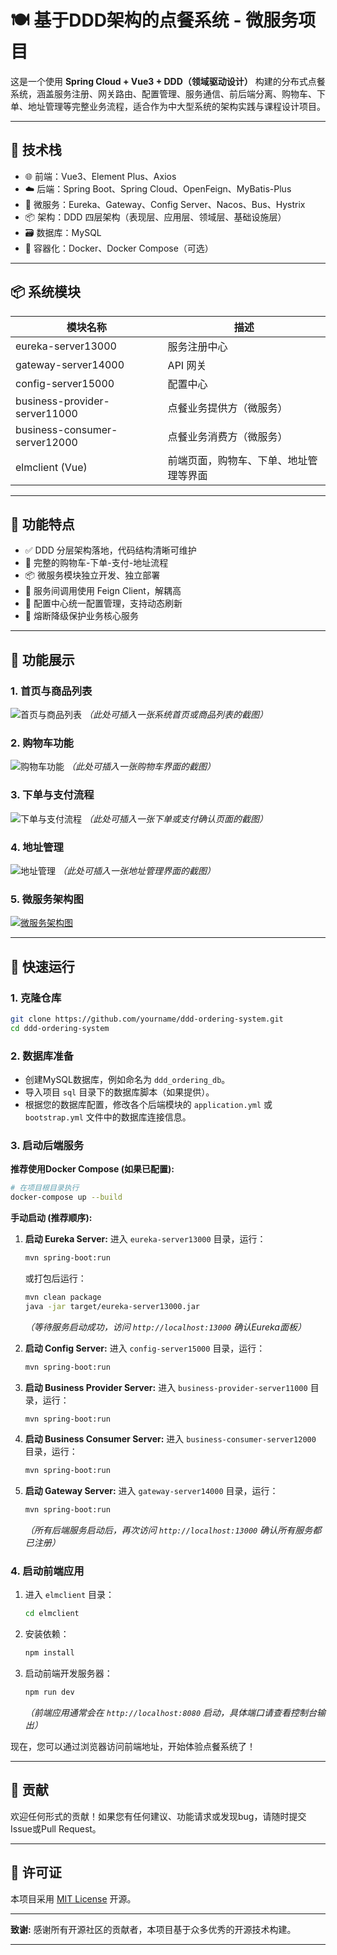 # 🍽️ 基于DDD架构的点餐系统 - 微服务项目

这是一个使用 **Spring Cloud + Vue3 + DDD（领域驱动设计）** 构建的分布式点餐系统，涵盖服务注册、网关路由、配置管理、服务通信、前后端分离、购物车、下单、地址管理等完整业务流程，适合作为中大型系统的架构实践与课程设计项目。

---

## 🧱 技术栈

- 🌐 前端：Vue3、Element Plus、Axios
- ☁️ 后端：Spring Boot、Spring Cloud、OpenFeign、MyBatis-Plus
- 🔄 微服务：Eureka、Gateway、Config Server、Nacos、Bus、Hystrix
- 📦 架构：DDD 四层架构（表现层、应用层、领域层、基础设施层）
- 🗃️ 数据库：MySQL
- 🐳 容器化：Docker、Docker Compose（可选）

---

## 📦 系统模块

| 模块名称 | 描述 |
|----------|------|
| eureka-server13000 | 服务注册中心 |
| gateway-server14000 | API 网关 |
| config-server15000 | 配置中心 |
| business-provider-server11000 | 点餐业务提供方（微服务） |
| business-consumer-server12000 | 点餐业务消费方（微服务） |
| elmclient (Vue) | 前端页面，购物车、下单、地址管理等界面 |

---

## 🧩 功能特点

- ✅ DDD 分层架构落地，代码结构清晰可维护
- 🧭 完整的购物车-下单-支付-地址流程
- 📦 微服务模块独立开发、独立部署
- 🔗 服务间调用使用 Feign Client，解耦高
- 📄 配置中心统一配置管理，支持动态刷新
- 🚨 熔断降级保护业务核心服务

---

## 📸 功能展示

### 1. 首页与商品列表
![首页与商品列表](https://via.placeholder.com/800x450?text=Homepage+and+Product+List)
*（此处可插入一张系统首页或商品列表的截图）*

### 2. 购物车功能
![购物车功能](https://via.placeholder.com/800x450?text=Shopping+Cart+Functionality)
*（此处可插入一张购物车界面的截图）*

### 3. 下单与支付流程
![下单与支付流程](https://via.placeholder.com/800x450?text=Order+and+Payment+Process)
*（此处可插入一张下单或支付确认页面的截图）*

### 4. 地址管理
![地址管理](https://via.placeholder.com/800x450?text=Address+Management)
*（此处可插入一张地址管理界面的截图）*

### 5. 微服务架构图
[![微服务架构图](https://mermaid.ink/img/pako:eNp9ku1r00AAxv-V4z63Lk3WrA1j0PcKU6YDP5j0w625tsG8lEtuW1cKgkymWF8Q90EFmZ8EMQoT7Qat_0yTzv_Cu2YxmQzv0z33_O55LpcbwrajY6hAze6Yzl67h4gHNu9qNmDDpTtdgvo9EDwZLz5_jRb5KKn3KJZA4H8Mj34yB2DTapsGtr1WBGFb1-x_QhbTV8Hh6XzyPDz9FDx-Np98CX49SjLLamnr5iUEGsjDe2iwvkM2cquCILQSrqLWKMEPEEjHLEEpAa_r_304Xkx91h98OF-cPLzwZ-HxNMmtqjHAA0HFsTtGF2xjsovJMj5_9RwN9TZqO-5KmborzYHrEWP_P-Xzydvg6Ukw88P3YzZJYmpqZIU_ji6-n4XHZ7yLlbvUwgTkxKul9Zh-8XI-e3dJbxFn19A5nbv2BprqrcH2nU0QvvkWjv3g_HUrdkpgPZvdAOVIlSNViRUXtbSoR6IWcX8VF9VI1NMicpppp5l2GmmnATOwSwwdKh6hOAPZ11uISzjkmAa9HrawBhU21XEHUdPT2KMdsW19ZN93HCveSRza7cWC9nX2lKoGYr8hIdjlYFJxqO1BJS8VlxFQGcJ9qGSFGwIfoijLUrEoylIhtyaKgpSBg8RdFQoyBwpyviitCbI8ysCD5RlsapqjPwgxKw0?type=png)](https://mermaid-live.nodejs.cn/edit#pako:eNp9ku1r00AAxv-V4z63Lk3WrA1j0PcKU6YDP5j0w625tsG8lEtuW1cKgkymWF8Q90EFmZ8EMQoT7Qat_0yTzv_Cu2YxmQzv0z33_O55LpcbwrajY6hAze6Yzl67h4gHNu9qNmDDpTtdgvo9EDwZLz5_jRb5KKn3KJZA4H8Mj34yB2DTapsGtr1WBGFb1-x_QhbTV8Hh6XzyPDz9FDx-Np98CX49SjLLamnr5iUEGsjDe2iwvkM2cquCILQSrqLWKMEPEEjHLEEpAa_r_304Xkx91h98OF-cPLzwZ-HxNMmtqjHAA0HFsTtGF2xjsovJMj5_9RwN9TZqO-5KmborzYHrEWP_P-Xzydvg6Ukw88P3YzZJYmpqZIU_ji6-n4XHZ7yLlbvUwgTkxKul9Zh-8XI-e3dJbxFn19A5nbv2BprqrcH2nU0QvvkWjv3g_HUrdkpgPZvdAOVIlSNViRUXtbSoR6IWcX8VF9VI1NMicpppp5l2GmmnATOwSwwdKh6hOAPZ11uISzjkmAa9HrawBhU21XEHUdPT2KMdsW19ZN93HCveSRza7cWC9nX2lKoGYr8hIdjlYFJxqO1BJS8VlxFQGcJ9qGSFGwIfoijLUrEoylIhtyaKgpSBg8RdFQoyBwpyviitCbI8ysCD5RlsapqjPwgxKw0)

---

## 🚀 快速运行

### 1. 克隆仓库

```bash
git clone https://github.com/yourname/ddd-ordering-system.git
cd ddd-ordering-system
```

### 2. 数据库准备

*   创建MySQL数据库，例如命名为 `ddd_ordering_db`。
*   导入项目 `sql` 目录下的数据库脚本（如果提供）。
*   根据您的数据库配置，修改各个后端模块的 `application.yml` 或 `bootstrap.yml` 文件中的数据库连接信息。

### 3. 启动后端服务

**推荐使用Docker Compose (如果已配置):**

```bash
# 在项目根目录执行
docker-compose up --build
```

**手动启动 (推荐顺序):**

1.  **启动 Eureka Server:**
    进入 `eureka-server13000` 目录，运行：
    ```bash
    mvn spring-boot:run
    ```
    或打包后运行：
    ```bash
    mvn clean package
    java -jar target/eureka-server13000.jar
    ```
    *（等待服务启动成功，访问 `http://localhost:13000` 确认Eureka面板）*

2.  **启动 Config Server:**
    进入 `config-server15000` 目录，运行：
    ```bash
    mvn spring-boot:run
    ```

3.  **启动 Business Provider Server:**
    进入 `business-provider-server11000` 目录，运行：
    ```bash
    mvn spring-boot:run
    ```

4.  **启动 Business Consumer Server:**
    进入 `business-consumer-server12000` 目录，运行：
    ```bash
    mvn spring-boot:run
    ```

5.  **启动 Gateway Server:**
    进入 `gateway-server14000` 目录，运行：
    ```bash
    mvn spring-boot:run
    ```
    *（所有后端服务启动后，再次访问 `http://localhost:13000` 确认所有服务都已注册）*

### 4. 启动前端应用

1.  进入 `elmclient` 目录：
    ```bash
    cd elmclient
    ```
2.  安装依赖：
    ```bash
    npm install
    ```
3.  启动前端开发服务器：
    ```bash
    npm run dev
    ```
    *（前端应用通常会在 `http://localhost:8080` 启动，具体端口请查看控制台输出）*

现在，您可以通过浏览器访问前端地址，开始体验点餐系统了！

---

## 🤝 贡献

欢迎任何形式的贡献！如果您有任何建议、功能请求或发现bug，请随时提交Issue或Pull Request。

---

## 📄 许可证

本项目采用 [MIT License](LICENSE) 开源。

---

**致谢:** 感谢所有开源社区的贡献者，本项目基于众多优秀的开源技术构建。

---
